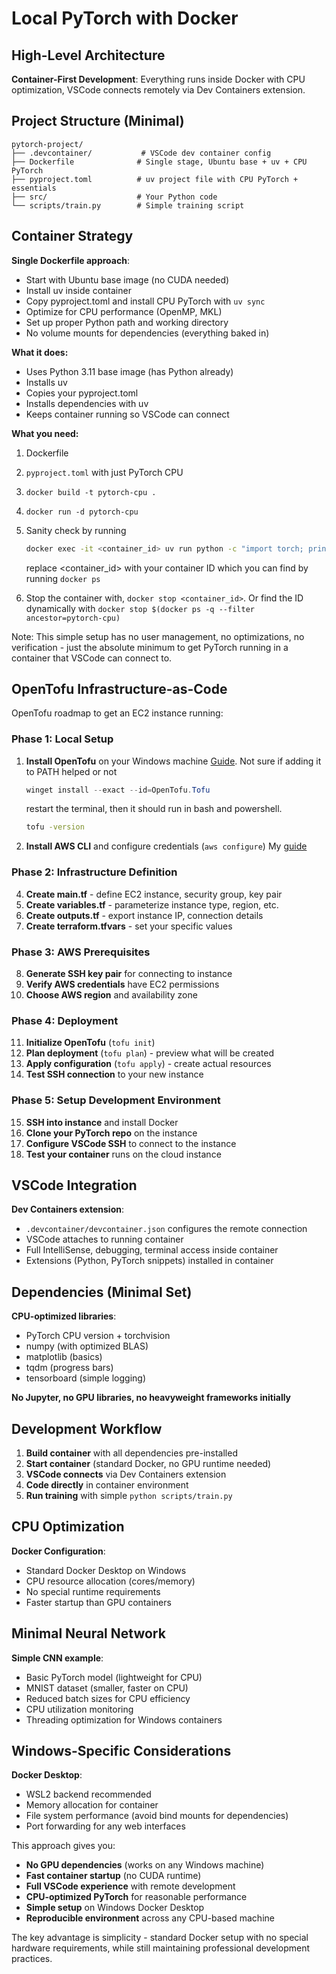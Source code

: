 # Local PyTorch with Docker

## High-Level Architecture

**Container-First Development**: Everything runs inside Docker with CPU optimization, VSCode connects remotely via Dev Containers extension.

## Project Structure (Minimal)

```
pytorch-project/
├── .devcontainer/           # VSCode dev container config
├── Dockerfile              # Single stage, Ubuntu base + uv + CPU PyTorch
├── pyproject.toml          # uv project file with CPU PyTorch + essentials
├── src/                    # Your Python code
└── scripts/train.py        # Simple training script
```

## Container Strategy

**Single Dockerfile approach**:

- Start with Ubuntu base image (no CUDA needed)
- Install uv inside container
- Copy pyproject.toml and install CPU PyTorch with `uv sync`
- Optimize for CPU performance (OpenMP, MKL)
- Set up proper Python path and working directory
- No volume mounts for dependencies (everything baked in)

**What it does:**

- Uses Python 3.11 base image (has Python already)
- Installs uv
- Copies your pyproject.toml
- Installs dependencies with uv
- Keeps container running so VSCode can connect

**What you need:**

1. Dockerfile
2. `pyproject.toml` with just PyTorch CPU
3. `docker build -t pytorch-cpu .`
4. `docker run -d pytorch-cpu`
5. Sanity check by running
   ```bash
   docker exec -it <container_id> uv run python -c "import torch; print('PyTorch version:', torch.__version__); x = torch.tensor([1, 2, 3]); print('Tensor:', x); print('Sum:', x.sum().item())"
   ```

   replace <container_id> with your container ID which you can find by running `docker ps`
6. Stop the container with, `docker stop <container_id>`. Or find the ID dynamically with `docker stop $(docker ps -q --filter ancestor=pytorch-cpu)`

Note: This simple setup has no user management, no optimizations, no verification - just the absolute minimum to get PyTorch running in a container that VSCode can connect to.

## OpenTofu Infrastructure-as-Code

OpenTofu roadmap to get an EC2 instance running:

### Phase 1: Local Setup
1. **Install OpenTofu** on your Windows machine
    [Guide](https://opentofu.org/docs/intro/install/windows/). Not sure if adding it to PATH helped or not
    ```powershell
    winget install --exact --id=OpenTofu.Tofu
    ```
    restart the terminal, then it should run in bash and powershell.
    ```bash
    tofu -version
    ```
2. **Install AWS CLI** and configure credentials (`aws configure`)
    My [guide](https://github.com/francisco-camargo/francisco-camargo/blob/master/src/aws/aws_cli/README.md)

### Phase 2: Infrastructure Definition
4. **Create main.tf** - define EC2 instance, security group, key pair
5. **Create variables.tf** - parameterize instance type, region, etc.
6. **Create outputs.tf** - export instance IP, connection details
7. **Create terraform.tfvars** - set your specific values

### Phase 3: AWS Prerequisites
8. **Generate SSH key pair** for connecting to instance
9. **Verify AWS credentials** have EC2 permissions
10. **Choose AWS region** and availability zone

### Phase 4: Deployment
11. **Initialize OpenTofu** (`tofu init`)
12. **Plan deployment** (`tofu plan`) - preview what will be created
13. **Apply configuration** (`tofu apply`) - create actual resources
14. **Test SSH connection** to your new instance

### Phase 5: Setup Development Environment
15. **SSH into instance** and install Docker
16. **Clone your PyTorch repo** on the instance
17. **Configure VSCode SSH** to connect to the instance
18. **Test your container** runs on the cloud instance

## VSCode Integration

**Dev Containers extension**:

- `.devcontainer/devcontainer.json` configures the remote connection
- VSCode attaches to running container
- Full IntelliSense, debugging, terminal access inside container
- Extensions (Python, PyTorch snippets) installed in container

## Dependencies (Minimal Set)

**CPU-optimized libraries**:

- PyTorch CPU version + torchvision
- numpy (with optimized BLAS)
- matplotlib (basics)
- tqdm (progress bars)
- tensorboard (simple logging)

**No Jupyter, no GPU libraries, no heavyweight frameworks initially**

## Development Workflow

1. **Build container** with all dependencies pre-installed
2. **Start container** (standard Docker, no GPU runtime needed)
3. **VSCode connects** via Dev Containers extension
4. **Code directly** in container environment
5. **Run training** with simple `python scripts/train.py`

## CPU Optimization

**Docker Configuration**:

- Standard Docker Desktop on Windows
- CPU resource allocation (cores/memory)
- No special runtime requirements
- Faster startup than GPU containers

## Minimal Neural Network

**Simple CNN example**:

- Basic PyTorch model (lightweight for CPU)
- MNIST dataset (smaller, faster on CPU)
- Reduced batch sizes for CPU efficiency
- CPU utilization monitoring
- Threading optimization for Windows containers

## Windows-Specific Considerations

**Docker Desktop**:

- WSL2 backend recommended
- Memory allocation for container
- File system performance (avoid bind mounts for dependencies)
- Port forwarding for any web interfaces

This approach gives you:

- **No GPU dependencies** (works on any Windows machine)
- **Fast container startup** (no CUDA runtime)
- **Full VSCode experience** with remote development
- **CPU-optimized PyTorch** for reasonable performance
- **Simple setup** on Windows Docker Desktop
- **Reproducible environment** across any CPU-based machine

The key advantage is simplicity - standard Docker setup with no special hardware requirements, while still maintaining professional development practices.
